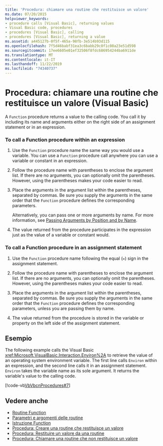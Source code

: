 ```yaml
---
title: 'Procedura: chiamare una routine che restituisce un valore'
ms.date: 07/20/2015
helpviewer_keywords:
- procedure calls [Visual Basic], returning values
- Visual Basic code, procedures
- procedures [Visual Basic], calling
- procedures [Visual Basic], returning a value
ms.assetid: a445127b-0f5f-465a-98fb-3e514b93d115
ms.openlocfilehash: 7f5d46babf31ea3c6babb29c0f1c08a23e51d598
ms.sourcegitcommit: 17ee6605e01ef32506f8fdc686954244ba6911de
ms.translationtype: MT
ms.contentlocale: it-IT
ms.lasthandoff: 11/22/2019
ms.locfileid: "74340737"
---
```

# <a name="how-to-call-a-procedure-that-returns-a-value-visual-basic"></a>Procedura: chiamare una routine che restituisce un valore (Visual Basic)
A `Function` procedure returns a value to the calling code. You call it by including its name and arguments either on the right side of an assignment statement or in an expression.  
  
### <a name="to-call-a-function-procedure-within-an-expression"></a>To call a Function procedure within an expression  
  
1. Use the `Function` procedure name the same way you would use a variable. You can use a `Function` procedure call anywhere you can use a variable or constant in an expression.  
  
2. Follow the procedure name with parentheses to enclose the argument list. If there are no arguments, you can optionally omit the parentheses. However, using the parentheses makes your code easier to read.  
  
3. Place the arguments in the argument list within the parentheses, separated by commas. Be sure you supply the arguments in the same order that the `Function` procedure defines the corresponding parameters.  
  
     Alternatively, you can pass one or more arguments by name. For more information, see [Passing Arguments by Position and by Name](./passing-arguments-by-position-and-by-name.md).  
  
4. The value returned from the procedure participates in the expression just as the value of a variable or constant would.  
  
### <a name="to-call-a-function-procedure-in-an-assignment-statement"></a>To call a Function procedure in an assignment statement  
  
1. Use the `Function` procedure name following the equal (`=`) sign in the assignment statement.  
  
2. Follow the procedure name with parentheses to enclose the argument list. If there are no arguments, you can optionally omit the parentheses. However, using the parentheses makes your code easier to read.  
  
3. Place the arguments in the argument list within the parentheses, separated by commas. Be sure you supply the arguments in the same order that the `Function` procedure defines the corresponding parameters, unless you are passing them by name.  
  
4. The value returned from the procedure is stored in the variable or property on the left side of the assignment statement.  
  
## <a name="example"></a>Esempio  
 The following example calls the Visual Basic <xref:Microsoft.VisualBasic.Interaction.Environ%2A> to retrieve the value of an operating system environment variable. The first line calls `Environ` within an expression, and the second line calls it in an assignment statement. `Environ` takes the variable name as its sole argument. It returns the variable's value to the calling code.  
  
 [!code-vb[VbVbcnProcedures#7](~/samples/snippets/visualbasic/VS_Snippets_VBCSharp/VbVbcnProcedures/VB/Class1.vb#7)]  
  
## <a name="see-also"></a>Vedere anche

- [Routine Function](./function-procedures.md)
- [Parametri e argomenti delle routine](./procedure-parameters-and-arguments.md)
- [Istruzione Function](../../../../visual-basic/language-reference/statements/function-statement.md)
- [Procedura: Creare una routine che restituisce un valore](./how-to-create-a-procedure-that-returns-a-value.md)
- [Procedura: Restituire un valore da una routine](./how-to-return-a-value-from-a-procedure.md)
- [Procedura: Chiamare una routine che non restituisce un valore](./how-to-call-a-procedure-that-does-not-return-a-value.md)
